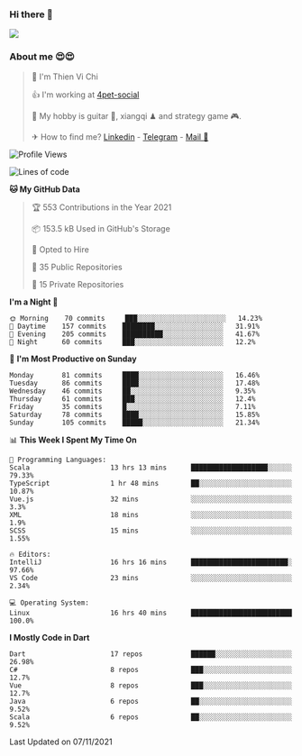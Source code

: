 ### Hi there 👋
![](https://media1.tenor.com/images/9aa4aee77151757a310fcdb4b8fd2a0a/tenor.gif?itemid=12671405)

### About me 😍😍

> 🙎 I'm Thien Vi Chi
> 
> 👍 I'm working at [4pet-social](https://github.com/4pet-social)
>
> 🥞 My hobby is guitar 🎸, xiangqi ♟ and strategy game 🎮.
> 
> ✈ How to find me? [Linkedin](https://www.linkedin.com/in/tvc12/) - [Telegram](https://t.me/yeutham212) - [Mail 📧](mailto:meomeocf98@gmail.com)
> 

<!--START_SECTION:waka-->
![Profile Views](http://img.shields.io/badge/Profile%20Views-6-blue)

![Lines of code](https://img.shields.io/badge/From%20Hello%20World%20I%27ve%20Written-745887%20lines%20of%20code-blue)

**🐱 My GitHub Data** 

> 🏆 553 Contributions in the Year 2021
 > 
> 📦 153.5 kB Used in GitHub's Storage 
 > 
> 💼 Opted to Hire
 > 
> 📜 35 Public Repositories 
 > 
> 🔑 15 Private Repositories  
 > 
**I'm a Night 🦉** 

```text
🌞 Morning    70 commits     ███░░░░░░░░░░░░░░░░░░░░░░   14.23% 
🌆 Daytime    157 commits    ████████░░░░░░░░░░░░░░░░░   31.91% 
🌃 Evening    205 commits    ██████████░░░░░░░░░░░░░░░   41.67% 
🌙 Night      60 commits     ███░░░░░░░░░░░░░░░░░░░░░░   12.2%

```
📅 **I'm Most Productive on Sunday** 

```text
Monday       81 commits     ████░░░░░░░░░░░░░░░░░░░░░   16.46% 
Tuesday      86 commits     ████░░░░░░░░░░░░░░░░░░░░░   17.48% 
Wednesday    46 commits     ██░░░░░░░░░░░░░░░░░░░░░░░   9.35% 
Thursday     61 commits     ███░░░░░░░░░░░░░░░░░░░░░░   12.4% 
Friday       35 commits     █░░░░░░░░░░░░░░░░░░░░░░░░   7.11% 
Saturday     78 commits     ████░░░░░░░░░░░░░░░░░░░░░   15.85% 
Sunday       105 commits    █████░░░░░░░░░░░░░░░░░░░░   21.34%

```


📊 **This Week I Spent My Time On** 

```text
💬 Programming Languages: 
Scala                    13 hrs 13 mins      ███████████████████░░░░░░   79.33% 
TypeScript               1 hr 48 mins        ██░░░░░░░░░░░░░░░░░░░░░░░   10.87% 
Vue.js                   32 mins             ░░░░░░░░░░░░░░░░░░░░░░░░░   3.3% 
XML                      18 mins             ░░░░░░░░░░░░░░░░░░░░░░░░░   1.9% 
SCSS                     15 mins             ░░░░░░░░░░░░░░░░░░░░░░░░░   1.55%

🔥 Editors: 
IntelliJ                 16 hrs 16 mins      ████████████████████████░   97.66% 
VS Code                  23 mins             ░░░░░░░░░░░░░░░░░░░░░░░░░   2.34%

💻 Operating System: 
Linux                    16 hrs 40 mins      █████████████████████████   100.0%

```

**I Mostly Code in Dart** 

```text
Dart                     17 repos            ██████░░░░░░░░░░░░░░░░░░░   26.98% 
C#                       8 repos             ███░░░░░░░░░░░░░░░░░░░░░░   12.7% 
Vue                      8 repos             ███░░░░░░░░░░░░░░░░░░░░░░   12.7% 
Java                     6 repos             ██░░░░░░░░░░░░░░░░░░░░░░░   9.52% 
Scala                    6 repos             ██░░░░░░░░░░░░░░░░░░░░░░░   9.52%

```



 Last Updated on 07/11/2021
<!--END_SECTION:waka-->